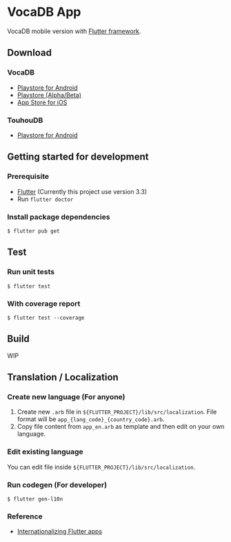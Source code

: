 # VocaDB App
VocaDB mobile version with [Flutter framework](https://flutter.dev/).

## Download
### VocaDB
- [Playstore for Android](https://play.google.com/store/apps/details?id=com.coolappz.Vocadb)
- [Playstore (Alpha/Beta)](https://play.google.com/apps/testing/com.coolappz.Vocadb)
- [App Store for iOS](https://itunes.apple.com/us/app/vocadb/id907510673)

### TouhouDB
- [Playstore for Android](https://play.google.com/store/apps/details?id=com.touhoudb.app)

## Getting started for development

### Prerequisite
- [Flutter](https://flutter.dev/) (Currently this project use version 3.3)
- Run `flutter doctor`

### Install package dependencies
```
$ flutter pub get
```

## Test
### Run unit tests
```
$ flutter test
```

### With coverage report
```
$ flutter test --coverage
```

## Build
WIP

## Translation / Localization

### Create new language (For anyone)
1. Create new `.arb` file in `${FLUTTER_PROJECT}/lib/src/localization`. File format will be `app_{lang_code}_{country_code}.arb`.
2. Copy file content from `app_en.arb` as template and then edit on your own language.

### Edit existing language
You can edit file inside `${FLUTTER_PROJECT}/lib/src/localization`.

### Run codegen (For developer)
```
$ flutter gen-l10n
```

### Reference
- [Internationalizing Flutter apps](https://docs.flutter.dev/development/accessibility-and-localization/internationalization)

